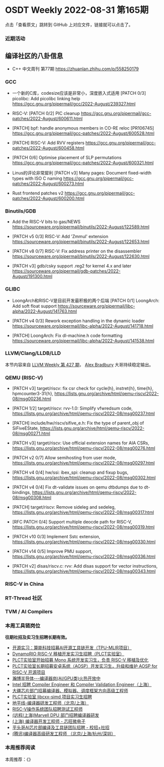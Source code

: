 # OSDT Weekly 2022-08-31 第165期

点击「查看原文」跳转到 GitHub 上对应文件，链接就可以点击了。

### 近期活动

## 编译社区的八卦信息

- C++ 中文周刊 第77期 https://zhuanlan.zhihu.com/p/558250179

### GCC

- 一个新的C库，codesize应该是非常小，深度嵌入式适用
  [PATCH 0/3] picolibc: Add picolibc linking help
  https://gcc.gnu.org/pipermail/gcc/2022-August/239327.html

- RISC-V: [PATCH 0/2] PIC cleanup
  https://gcc.gnu.org/pipermail/gcc-patches/2022-August/600611.html

- [PATCH] bpf: handle anonymous members in CO-RE reloc [PR106745]
  https://gcc.gnu.org/pipermail/gcc-patches/2022-August/600528.html

- [PATCH] RISC-V: Add RVV registers
  https://gcc.gnu.org/pipermail/gcc-patches/2022-August/600458.html

- [PATCH 0/6] Optimise placement of SLP permutations
  https://gcc.gnu.org/pipermail/gcc-patches/2022-August/600321.html

- Linus的评论非常犀利
  [PATCH v3] Many pages: Document fixed-width types with ISO C naming
  https://gcc.gnu.org/pipermail/gcc-patches/2022-August/600273.html

- Rust frontend patches v2
  https://gcc.gnu.org/pipermail/gcc-patches/2022-August/600200.html

### Binutils/GDB

- Add the RISC-V bits to gas/NEWS
  https://sourceware.org/pipermail/binutils/2022-August/122589.html

- [PATCH v5 0/3] RISC-V: Add 'Zmmul' extension
  https://sourceware.org/pipermail/binutils/2022-August/122653.html

- [PATCH v8 0/7] RISC-V: Fix address printer on the disassembler
  https://sourceware.org/pipermail/binutils/2022-August/122630.html

- [PATCH v3] gdb/csky support .reg2 for kernel 4.x and later
  https://sourceware.org/pipermail/gdb-patches/2022-August/191300.html

### GLIBC

- LoongArch和RISC-V是目前开发最积极的两个后端
  [PATCH 0/1] LoongArch: Add soft float support
  https://sourceware.org/pipermail/libc-alpha/2022-August/141763.html

- [PATCH v4 0/3] Rework exception handling in the dynamic loader
  https://sourceware.org/pipermail/libc-alpha/2022-August/141718.html

- [PATCH] LoongArch: Fix dl-machine.h code formatting
  https://sourceware.org/pipermail/libc-alpha/2022-August/141538.html

### LLVM/Clang/LLDB/LLD

本节内容来自 [LLVM Weekly 第 427 期](http://llvmweekly.org/issue/427)，
[Alex Bradbury](https://www.linkedin.com/in/alex-bradbury/) 大哥持续稳定输出。

### QEMU (RISC-V)

- [PATCH v3] target/riscv: fix csr check for cycle{h},
  instret{h}, time{h}, hpmcounter3-31{h}, https://lists.gnu.org/archive/html/qemu-riscv/2022-08/msg00236.html

- [PATCH 1/2] target/riscv: rvv-1.0: Simplify vfwredsum code,
  https://lists.gnu.org/archive/html/qemu-riscv/2022-08/msg00237.html

- [PATCH] include/hw/riscv/sifive_e.h: Fix the type of parent_obj of SiFiveEState,
  https://lists.gnu.org/archive/html/qemu-riscv/2022-08/msg00271.html

- [PATCH v3] target/riscv: Use official extension names for AIA CSRs,
  https://lists.gnu.org/archive/html/qemu-riscv/2022-08/msg00276.html

- [PATCH v2 0/7] Allow semihosting from user mode,
  https://lists.gnu.org/archive/html/qemu-riscv/2022-08/msg00297.html

- [PATCH v4 0/4] hw/ssi: ibex_spi: cleanup and fixup bugs,
  https://lists.gnu.org/archive/html/qemu-riscv/2022-08/msg00302.html

- [PATCH v4 0/4] Fix dt-validate issues on qemu dtbdumps due to dt-bindings,
  https://lists.gnu.org/archive/html/qemu-riscv/2022-08/msg00308.html

- [PATCH] target/riscv: Remove sideleg and sedeleg,
  https://lists.gnu.org/archive/html/qemu-riscv/2022-08/msg00317.html

- [RFC PATCH 0/4] Support multiple deocde path for RISC-V,
  https://lists.gnu.org/archive/html/qemu-riscv/2022-08/msg00319.html

- [PATCH v10 0/3] Implement Sstc extension,
  https://lists.gnu.org/archive/html/qemu-riscv/2022-08/msg00330.html

- [PATCH v14 0/5] Improve PMU support,
  https://lists.gnu.org/archive/html/qemu-riscv/2022-08/msg00336.html

- [PATCH v2] disas/riscv.c: rvv: Add disas support for vector instructions,
  https://lists.gnu.org/archive/html/qemu-riscv/2022-08/msg00343.html

### RISC-V in China

### RT-Thread 社区

### TVM / AI Compilers

### 本周工具链岗位

**往期社招及实习生招聘长期有效。**

- [开源实习：算能科技招募AI开源工具链开发（TPU-MLIR项目）](https://mp.weixin.qq.com/s/IBJh0ip4k11PzIMZecsWSw)
- [DynamoRIO RISC-V 移植开发实习生招聘（PLCT实验室）](https://mp.weixin.qq.com/s/J_5TjT6DOqeOXJXQI5VQxw)
- [PLCT实验室开始招募 Mono 系统开发实习生，负责 RISC-V 移植及优化](https://mp.weixin.qq.com/s/whEW7Hay1jIP1tBzIPay1A)
- [PLCT实验室长期招募安卓系统（AOSP）开发实习生，升级和维护 AOSP for RISC-V 开源项目](https://mp.weixin.qq.com/s/dJP2cEB1nex2inR5c-cJog)
- [瀚博半导体---编译器岗(AI/GPU类)火热开放中](https://mp.weixin.qq.com/s/8_KjZYa2Il4PglaGyBWk4Q)
- [Intel 招聘 Compiler Engineer 和 Compiler Validation Engineer（上海）](https://mp.weixin.qq.com/s/I3DWxXODNoLRr0kN2xMZLQ)
- [大疆芯片部门招募编译器、模拟器、调度框架方向高级工程师](https://mp.weixin.qq.com/s/Wn5NzAtUTwQNXKRvMVQWLA)
- [PLCT实验室 libcxx-simd 项目实习生招聘](https://mp.weixin.qq.com/s/EIVx5cY74GlodirySY97Qw)
- [地平线-编译器研发工程师（北京/上海）](https://mp.weixin.qq.com/s/MYObl7iWIbyrTz9hCmKWYA)
- [RISC-V操作系统团队招聘测试工程师](https://mp.weixin.qq.com/s/inLFS4pI1F74m_oJ2I7xjQ)
- [(远程/上海)Marvell DPU 部门招聘编译器研发](https://mp.weixin.qq.com/s/B6JjAhF3TZjezD1tjYHDaw)
- [(上海) 编译器开发工程师 - 芯旺微电子](https://mp.weixin.qq.com/s/nqe1-7qffnc0CaejYkpKyw)
- [平头哥AI芯片部编译及工具链团队招聘 - 校招+社招](https://mp.weixin.qq.com/s/kARbXtJotRPCNMrV-yOanA)
- [(腾讯)编译器高级研发工程师 （北京/上海/杭州/深圳）](https://mp.weixin.qq.com/s/DF-2qmHmpKZtJ1djHXM1Ug)

### 本周推荐阅读

本周推荐：《》
